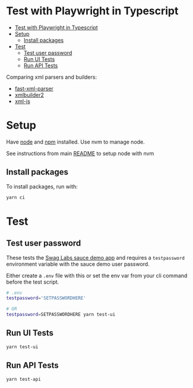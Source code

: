 # Test with Playwright in Typescript

- [Test with Playwright in Typescript](#test-with-playwright-in-typescript)
- [Setup](#setup)
  - [Install packages](#install-packages)
- [Test](#test)
  - [Test user password](#test-user-password)
  - [Run UI Tests](#run-ui-tests)
  - [Run API Tests](#run-api-tests)

Comparing xml parsers and builders:

- [fast-xml-parser](https://github.com/NaturalIntelligence/fast-xml-parser)
- [xmlbuilder2](https://github.com/oozcitak/xmlbuilder2)
- [xml-js](https://github.com/nashwaan/xml-js)

# Setup

Have [node](https://nodejs.org/en) and [npm](https://www.npmjs.com/) installed. Use nvm to manage node.

See instructions from main [README](../README.md#node-with-nvm) to setup node with nvm

## Install packages

To install packages, run with:

```bash
yarn ci
```

# Test

## Test user password

These tests the [Swag Labs sauce demo app](https://www.saucedemo.com) and requires a `testpassword` environment variable with the sauce demo user password.

Either create a `.env` file with this or set the env var from your cli command before the test script.

```bash
# .env
testpassword='SETPASSWORDHERE'

# OR
testpassword=SETPASSWORDHERE yarn test-ui
```

## Run UI Tests

```bash
yarn test-ui
```

## Run API Tests

```bash
yarn test-api
```
